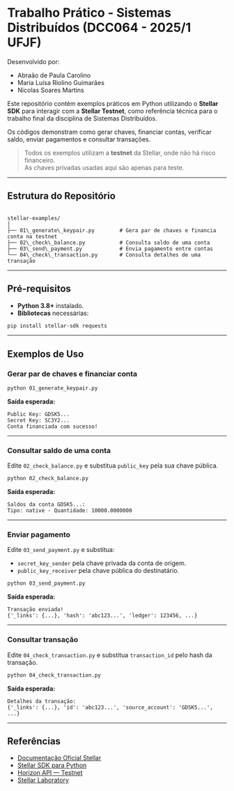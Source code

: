 # Trabalho Prático - Sistemas Distribuídos (DCC064 - 2025/1 UFJF)

Desenvolvido por:
- Abraão de Paula Carolino
- Maria Luísa Riolino Guimarães
- Nicolas Soares Martins

Este repositório contém exemplos práticos em Python utilizando o **Stellar SDK** para interagir com a **Stellar Testnet**, como referência técnica para o trabalho final da disciplina de Sistemas Distribuídos.

Os códigos demonstram como gerar chaves, financiar contas, verificar saldo, enviar pagamentos e consultar transações.

> Todos os exemplos utilizam a **testnet** da Stellar, onde não há risco financeiro.  
> As chaves privadas usadas aqui são apenas para teste.

---

## Estrutura do Repositório

```

stellar-examples/
│
├── 01\_generate\_keypair.py        # Gera par de chaves e financia conta na testnet
├── 02\_check\_balance.py           # Consulta saldo de uma conta
├── 03\_send\_payment.py            # Envia pagamento entre contas
└── 04\_check\_transaction.py       # Consulta detalhes de uma transação

````

---

## Pré-requisitos

- **Python 3.8+** instalado.
- **Bibliotecas** necessárias:
```bash
pip install stellar-sdk requests
````

---

## Exemplos de Uso

### Gerar par de chaves e financiar conta

```bash
python 01_generate_keypair.py
```

**Saída esperada:**

```
Public Key: GDSK5...
Secret Key: SC3Y2...
Conta financiada com sucesso!
```

---

### Consultar saldo de uma conta

Edite `02_check_balance.py` e substitua `public_key` pela sua chave pública.

```bash
python 02_check_balance.py
```

**Saída esperada:**

```
Saldos da conta GDSK5...:
Tipo: native - Quantidade: 10000.0000000
```

---

### Enviar pagamento

Edite `03_send_payment.py` e substitua:

* `secret_key_sender` pela chave privada da conta de origem.
* `public_key_receiver` pela chave pública do destinatário.

```bash
python 03_send_payment.py
```

**Saída esperada:**

```
Transação enviada!
{'_links': {...}, 'hash': 'abc123...', 'ledger': 123456, ...}
```

---

### Consultar transação

Edite `04_check_transaction.py` e substitua `transaction_id` pelo hash da transação.

```bash
python 04_check_transaction.py
```

**Saída esperada:**

```
Detalhes da transação:
{'_links': {...}, 'id': 'abc123...', 'source_account': 'GDSK5...', ...}
```

---

## Referências

* [Documentação Oficial Stellar](https://developers.stellar.org/)
* [Stellar SDK para Python](https://github.com/StellarCN/py-stellar-base)
* [Horizon API — Testnet](https://horizon-testnet.stellar.org)
* [Stellar Laboratory](https://laboratory.stellar.org/)
